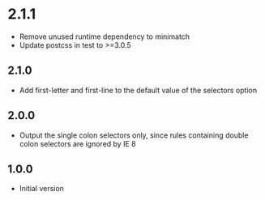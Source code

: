 # 2.1.1

* Remove unused runtime dependency to minimatch
* Update postcss in test to >=3.0.5

## 2.1.0

* Add first-letter and first-line to the default value of the selectors option

## 2.0.0

* Output the single colon selectors only, since rules containing double colon selectors are ignored by IE 8

## 1.0.0

* Initial version
